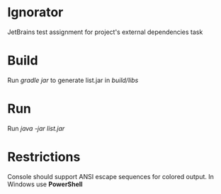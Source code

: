 # Ignorator
JetBrains test assignment for project's external dependencies task

# Build 
Run *gradle jar* to generate list.jar in *build/libs*

# Run
Run *java -jar list.jar*

# Restrictions
Console should support ANSI escape sequences for colored output.
In Windows use **PowerShell**
